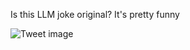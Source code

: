 Is this LLM joke original? It's pretty funny


![Tweet image](/asset/crosspoast/GjxQsp4bQAAaNqu.jpg)

